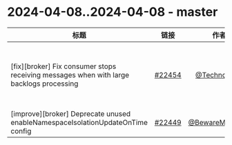 # 2024-04-08..2024-04-08 - master
| 标题 | 链接 | 作者 | 标签 |
| - | :--: | :--: | - |
| [fix][broker] Fix consumer stops receiving messages when with large backlogs processing | [#22454](https://github.com/apache/pulsar/pull/22454) | [@Technoboy-](https://github.com/Technoboy-) | `doc-not-needed` `ready-to-test` `cherry-picked/branch-3.0` `cherry-picked/branch-3.2` `release/3.2.3` `release/3.0.5`  | 
| [improve][broker] Deprecate unused enableNamespaceIsolationUpdateOnTime config | [#22449](https://github.com/apache/pulsar/pull/22449) | [@BewareMyPower](https://github.com/BewareMyPower) | `doc` `area/broker` `ready-to-test`  | 
